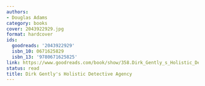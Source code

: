 ```yaml
---
authors:
- Douglas Adams
category: books
cover: 2043922929.jpg
format: hardcover
ids:
  goodreads: '2043922929'
  isbn_10: 0671625829
  isbn_13: '9780671625825'
link: https://www.goodreads.com/book/show/358.Dirk_Gently_s_Holistic_Detective_Agency
status: read
title: Dirk Gently's Holistic Detective Agency
---
```

